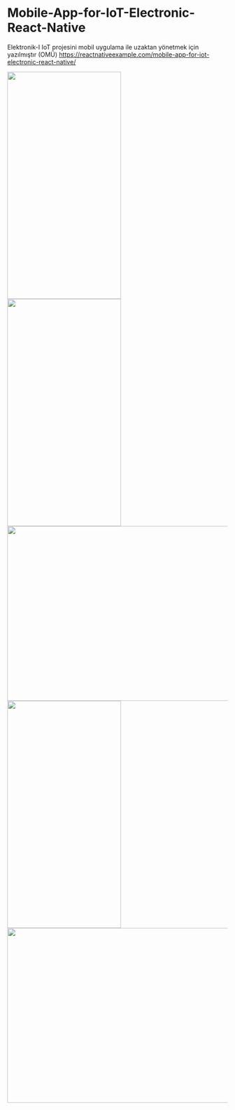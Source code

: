 # Mobile-App-for-IoT-Electronic-React-Native
Elektronik-I IoT projesini mobil uygulama ile uzaktan yönetmek için yazılmıştır (OMÜ)
https://reactnativeexample.com/mobile-app-for-iot-electronic-react-native/

<img src="https://raw.githubusercontent.com/sametcp/Mobile-App-for-IoT-Electronic-React-Native/main/public/Login.jpg" width="260" height="520">

<img src="https://raw.githubusercontent.com/sametcp/Mobile-App-for-IoT-Electronic-React-Native/main/public/UygulamaKapali.jpg" width="260" height="520">
<img src="https://raw.githubusercontent.com/sametcp/Mobile-App-for-IoT-Electronic-React-Native/main/public/ArduinoKapali.jpg" width="640" height="400">



<img src="https://raw.githubusercontent.com/sametcp/Mobile-App-for-IoT-Electronic-React-Native/main/public/UygulamaAcik.jpg" width="260" height="520">
<img src="https://raw.githubusercontent.com/sametcp/Mobile-App-for-IoT-Electronic-React-Native/main/public/ArduinoAcik.jpg" width="640" height="400">
